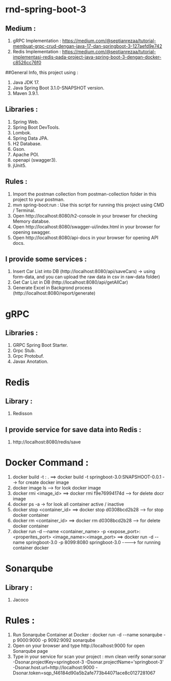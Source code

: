 # rnd-spring-boot-3

## Medium : 
1. gRPC Implementation : https://medium.com/@septianrezaa/tutorial-membuat-grpc-crud-dengan-java-17-dan-springboot-3-127aefd9e742
2. Redis Implementation : https://medium.com/@septianrezaa/tutorial-implementasi-redis-pada-project-java-spring-boot-3-dengan-docker-c8526cc76f0

##General Info, this project using :
1. Java JDK 17.
2. Java Spring Boot 3.1.0-SNAPSHOT version.
3. Maven 3.9.1.

## Libraries :
1. Spring Web.
2. Spring Boot DevTools.
3. Lombok.
4. Spring Data JPA.
5. H2 Database.
6. Gson.
7. Apache POI.
8. openapi (swagger3).
9. jUnit5.

## Rules :
1. Import the postman collection from postman-collection folder in this project to your postman.
2. mvn spring-boot:run : Use this script for running this project using CMD / Terminal.
3. Open http://localhost:8080/h2-console in your browser for checking Memory databse.
4. Open http://localhost:8080/swagger-ui/index.html in your browser for opening swagger.
5. Open http://localhost:8080/api-docs in your browser for opening API docs.

## I provide some services :
1. Insert Car List into DB (http://localhost:8080/api/saveCars) -> using form-data, and you can upload the raw data in csv in raw-data folder)
2. Get Car List in DB (http://localhost:8080/api/getAllCar)
3. Generate Excel in Backgrond process (http://localhost:8080/report/generate)

# gRPC
## Libraries :
1. GRPC Spring Boot Starter.
2. Grpc Stub.
3. Grpc Protobuf.
4. Javax Anotation.

# Redis 
## Library :
1. Redisson

## I provide service for save data into Redis : 
1. http://localhost:8080/redis/save


# Docker Command :
1. docker build -t <repository _name >:<tag> .    ==> docker build -t springboot-3.0:SNAPSHOOT-0.0.1    --> for create docker image
2. docker image ls    --> for look docker image
3. docker rmi <image_id>    ==> docker rmi f9e76994174d    --> for delete docr image
4. docker ps -a    -> for look all container active / inactive
5. docker stop <container_id>    ==> docker stop d0308bcd2b28    --> for stop docker container
6. docker rm <container_id>    ==> docker rm d0308bcd2b28    --> for delete docker container
7. docker run -d --name <container_name> -p <expose_port>:<properites_port> <image_name>:<image_port>    ==> docker run -d --name springboot-3.0 -p 8099:8080 springboot-3.0 ----> for running container docker


# Sonarqube
## Library :
1. Jacoco

# Rules :
1. Run Sonarqube Container at Docker : docker run -d --name sonarqube -p 9000:9000 -p 9092:9092 sonarqube
2. Open on your browser and type http://localhost:9000 for open Sonarqube page
3. Type in your service for scan your project : mvn clean verify sonar:sonar -Dsonar.projectKey=springboot-3 -Dsonar.projectName='springboot-3' -Dsonar.host.url=http://localhost:9000 -Dsonar.token=sqp_f46184d90a5b2afe773b44071ace8c0127281067
